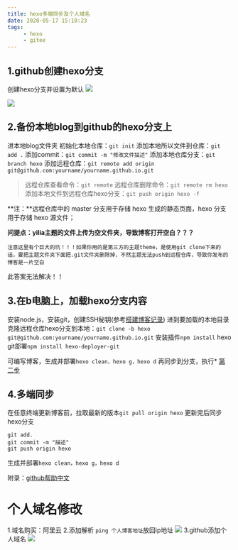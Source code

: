 ```yaml
---
title: hexo多端同步及个人域名
date: 2020-05-17 15:10:23
tags:
     - hexo
     - gitee
---
```

## 1.github创建hexo分支
创建hexo分支并设置为默认
![](http://qa5rgbn80.bkt.clouddn.com/hexo%E5%88%86%E6%94%AF1.PNG)
<!-- more -->
![](http://qa5rgbn80.bkt.clouddn.com/hexo%E5%88%86%E6%94%AF2.PNG)

## <h2 id="2">2.备份本地blog到github的hexo分支上</h2>
进本地blog文件夹
初始化本地仓库：`git init`
添加本地所以文件到仓库：`git add .`
添加commit：`git commit -m "修改文件描述"`
添加本地仓库分支：`git branch hexo`
添加远程仓库：`git remote add origin git@github.com:yourname/yourname.github.io.git`
> 远程仓库查看命令：`git remote`
> 远程仓库删除命令：`git remote rm hexo`
添加本地文件到远程仓库hexo分支：`git push origin hexo -f`

**注：**远程仓库中的 master 分支用于存储 hexo 生成的静态页面，hexo 分支用于存储 hexo 源文件；

**问提点：yilia主题的文件上传为空文件夹，导致博客打开空白？？？**
```
注意这里有个巨大的坑！！！如果你用的是第三方的主题theme，是使用git clone下来的话，要把主题文件夹下面把.git文件夹删除掉，不然主题无法push到远程仓库，导致你发布的博客是一片空白
```
此答案无法解决！！

## 3.在b电脑上，加载hexo分支内容
安装node.js，安装git，创建SSH秘钥(参考[搭建博客记录](http://zsx.pub/2020/05/11/gitee+hexo搭建博客/))
进到要加载的本地目录
克隆远程仓库hexo分支到本地：`git clone -b hexo git@github.com:yourname/yourname.github.io.git`
安装插件`npm install`
hexo git部署`npm install hexo-deployer-git`

可编写博客，生成并部署`hexo clean，hexo g，hexo d`
再同步到分支，执行* [第二步](#2)

## 4.多端同步
在任意终端更新博客前，拉取最新的版本`git pull origin hexo`
更新完后同步hexo分支
```
git add.
git commit -m "描述"
git push origin hexo
```
生成并部署`hexo clean，hexo g，hexo d`

附录：[github帮助中文](https://help.github.com/cn/github/managing-files-in-a-repository/adding-a-file-to-a-repository)

# 个人域名修改
1.域名购买：阿里云
2.添加解析
`ping 个人博客地址`放回ip地址
![](http://qa5rgbn80.bkt.clouddn.com/%E9%98%BF%E9%87%8C%E4%BA%91.PNG)
3.github添加个人域名
![](http://qa5rgbn80.bkt.clouddn.com/github%E4%B8%AA%E4%BA%BA%E5%9F%9F%E5%90%8D.PNG)
